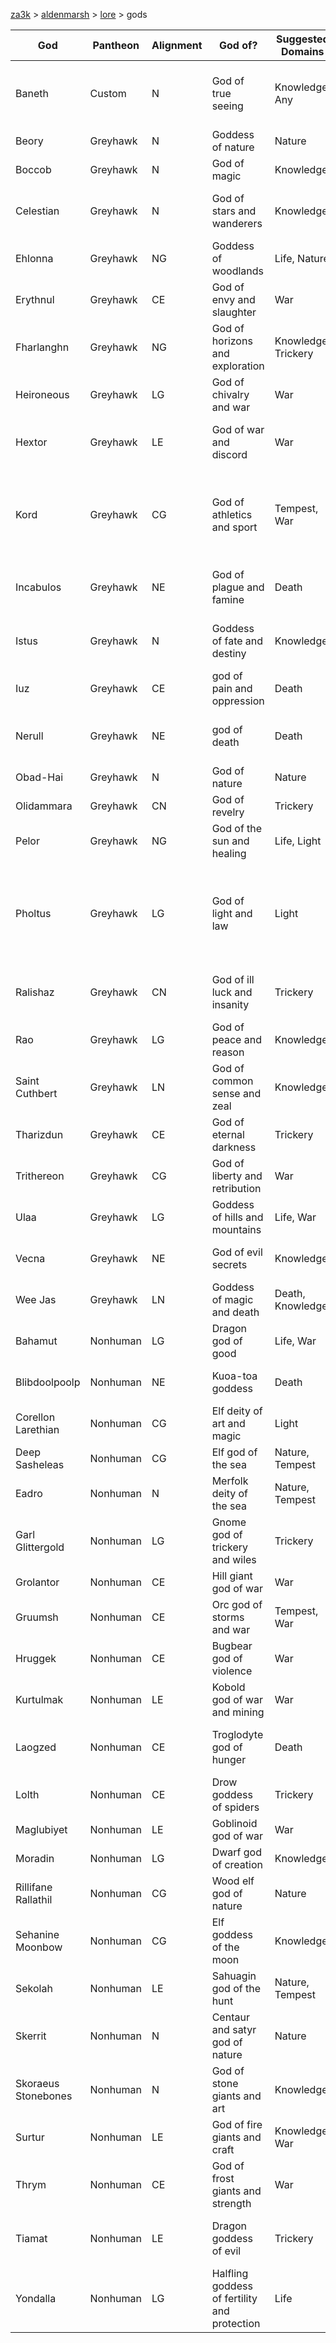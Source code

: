 [za3k](/) > [aldenmarsh](/aldenmarsh/) > [lore](lore) > gods

| God            | Pantheon | Alignment | God of? | Suggested Domains | Symbol
|----------------|----------|----|------|---------|-------------------|
| Baneth         | Custom   | N  | God of true seeing | Knowledge, Any | Stylized eye made from three concentric circles
| Beory          | Greyhawk | N  | Goddess of nature | Nature | Green disk
| Boccob         | Greyhawk | N  | God of magic | Knowledge | Eye within a pentagram
| Celestian      | Greyhawk | N  | God of stars and wanderers | Knowledge | Arc of seven stars inside a circle
| Ehlonna        | Greyhawk | NG | Goddess of woodlands | Life, Nature | Unicorn horn
| Erythnul       | Greyhawk | CE | God of envy and slaughter | War | Single blood drop
| Fharlanghn     | Greyhawk | NG | God of horizons and exploration | Knowledge, Trickery | Circle crossed by a curved horizon line
| Heironeous     | Greyhawk | LG | God of chivalry and war | War | Lightning bolt
| Hextor         | Greyhawk | LE | God of war and discord | War | Six arrows facing downwards in a fan
| Kord           | Greyhawk | CG | God of athletics and sport | Tempest, War | Four spears and four maces, radiating from a central point
| Incabulos      | Greyhawk | NE | God of plague and famine | Death | Reptilian eye with a horizontal diamond
| Istus          | Greyhawk | N  | Goddess of fate and destiny | Knowledge | Weaver's spindle with three strands
| Iuz            | Greyhawk | CE | god of pain and oppression | Death | Grinning human skull
| Nerull         | Greyhawk | NE | god of death | Death | Skull with either a sickle or scythe
| Obad-Hai       | Greyhawk | N  | God of nature | Nature | Oak leaf and acorn
| Olidammara     | Greyhawk | CN | God of revelry | Trickery | Laughing mask
| Pelor          | Greyhawk | NG | God of the sun and healing | Life, Light | Sun
| Pholtus        | Greyhawk | LG | God of light and law | Light | Silver sun or a full moon partially eclipsed by a smaller crescent moon
| Ralishaz       | Greyhawk | CN | God of ill luck and insanity | Trickery | Three bone fate-casting sticks
| Rao            | Greyhawk | LG | God of peace and reason | Knowledge | White heart
| Saint Cuthbert | Greyhawk | LN | God of common sense and zeal | Knowledge | Circle at the centre of starburst lines
| Tharizdun      | Greyhawk | CE | God of eternal darkness | Trickery | Dark spiral, or inverted ziggurat
| Trithereon     | Greyhawk | CG | God of liberty and retribution | War | Triskelion
| Ulaa           | Greyhawk | LG | Goddess of hills and mountains | Life, War | Mountain with a circle at its heart
| Vecna          | Greyhawk | NE | God of evil secrets | Knowledge | Hand with an eye in its palm
| Wee Jas        | Greyhawk | LN | Goddess of magic and death | Death, Knowledge | Red skull in front of a fireball
| Bahamut             | Nonhuman | LG | Dragon god of good | Life, War | Dragon's head in profile
| Blibdoolpoolp       | Nonhuman | NE | Kuoa-toa goddess | Death | Lobster head or black pearl
| Corellon Larethian  | Nonhuman | CG | Elf deity of art and magic | Light | Quarter moon or starburst
| Deep Sasheleas      | Nonhuman | CG | Elf god of the sea | Nature, Tempest | Dolphin
| Eadro               | Nonhuman | N  | Merfolk deity of the sea | Nature, Tempest | Spiral design
| Garl Glittergold    | Nonhuman | LG | Gnome god of trickery and wiles | Trickery | Gold nugget
| Grolantor           | Nonhuman | CE | Hill giant god of war | War | Wooden club
| Gruumsh             | Nonhuman | CE | Orc god of storms and war | Tempest, War | Unblinking eye
| Hruggek             | Nonhuman | CE | Bugbear god of violence | War | Morningstar
| Kurtulmak           | Nonhuman | LE | Kobold god of war and mining | War | Gnome skull
| Laogzed             | Nonhuman | CE | Troglodyte god of hunger | Death | Image of the lizard/toad god
| Lolth               | Nonhuman | CE | Drow goddess of spiders | Trickery | Spider
| Maglubiyet          | Nonhuman | LE | Goblinoid god of war | War | Bloody axe
| Moradin             | Nonhuman | LG | Dwarf god of creation | Knowledge | Hammer and anvil
| Rillifane Rallathil | Nonhuman | CG | Wood elf god of nature | Nature | Oak
| Sehanine Moonbow    | Nonhuman | CG | Elf goddess of the moon | Knowledge | Crescent moon
| Sekolah             | Nonhuman | LE | Sahuagin god of the hunt | Nature, Tempest | Shark
| Skerrit             | Nonhuman | N  | Centaur and satyr god of nature | Nature | Oak growing from acorn
| Skoraeus Stonebones | Nonhuman | N  | God of stone giants and art | Knowledge | Stalactite
| Surtur              | Nonhuman | LE | God of fire giants and craft | Knowledge, War | Flaming sword
| Thrym               | Nonhuman | CE | God of frost giants and strength | War | White double-bladed axe
| Tiamat              | Nonhuman | LE | Dragon goddess of evil | Trickery | Dragon head with five claw marks
| Yondalla            | Nonhuman | LG | Halfling goddess of fertility and protection | Life | Shield
